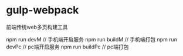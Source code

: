 # gulp-webpack
前端传统web多页构建工具

npm run devM // 手机端开启服务
npm run buildM // 手机端打包
npm run devPc // pc端开启服务
npm run buildPc // pc端打包

